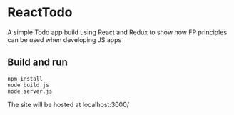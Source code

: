 # ReactTodo
A simple Todo app build using React and Redux to show how FP principles can be used when developing JS apps

## Build and run
```
npm install
node build.js
node server.js
```
The site will be hosted at localhost:3000/
